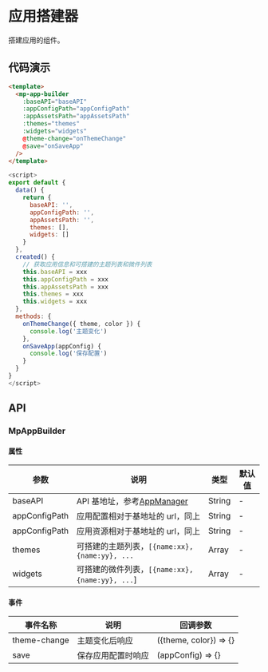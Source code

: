 # 应用搭建器

搭建应用的组件。

## 代码演示

```html
<template>
  <mp-app-builder
    :baseAPI="baseAPI"
    :appConfigPath="appConfigPath"
    :appAssetsPath="appAssetsPath"
    :themes="themes"
    :widgets="widgets"
    @theme-change="onThemeChange"
    @save="onSaveApp"
  />
</template>
```

```js
<script>
export default {
  data() {
    return {
      baseAPI: '',
      appConfigPath: '',
      appAssetsPath: '',
      themes: [],
      widgets: []
    }
  },
  created() {
    // 获取应用信息和可搭建的主题列表和微件列表
    this.baseAPI = xxx
    this.appConfigPath = xxx
    this.appAssetsPath = xxx
    this.themes = xxx
    this.widgets = xxx
  },
  methods: {
    onThemeChange({ theme, color }) {
      console.log('主题变化')
    },
    onSaveApp(appConfig) {
      console.log('保存配置')
    }
  }
}
</script>
```

## API

### MpAppBuilder

#### 属性

| 参数          | 说明                                                                    | 类型   | 默认值 |
| ------------- | ----------------------------------------------------------------------- | ------ | ------ |
| baseAPI       | API 基地址，参考[AppManager](/zh/api/reference/manager.html#loadconfig) | String | -      |
| appConfigPath | 应用配置相对于基地址的 url，同上                                        | String | -      |
| appConfigPath | 应用资源相对于基地址的 url，同上                                        | String | -      |
| themes        | 可搭建的主题列表，`[{name:xx}, {name:yy}, ...`                          | Array  | -      |
| widgets       | 可搭建的微件列表，`[{name:xx}, {name:yy}, ...`]                         | Array  | -      |

#### 事件

| 事件名称     | 说明               | 回调参数               |
| ------------ | ------------------ | ---------------------- |
| theme-change | 主题变化后响应     | ({theme, color}) => {} |
| save         | 保存应用配置时响应 | (appConfig) => {}      |
